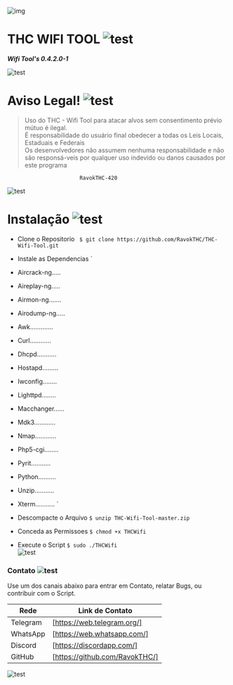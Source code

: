 ![img](https://u-static.haozhaopian.net/assets/share/uid_736f844cb459474d9aec089ca052e16as/01893d0a-6778-4a30-b903-5237e7228fcb.jpg)
# THC WIFI TOOL ![test](https://cdn0.iconfinder.com/data/icons/smoking-1/512/Smoking_marijuana_bong_pipe-48.png)

***Wifi Tool's 0.4.2.0-1***

![test](http://betsaidamap.com/images/separador.png)

# Aviso Legal! ![test](https://icon-icons.com/icons2/259/PNG/64/ic_warning_128_28766.png)
>Uso do THC - Wifi Tool
>para atacar alvos sem consentimento prévio mútuo é ilegal.			            
>É responsabilidade do usuário final obedecer a todas os Leis Locais, Estaduais e Federais								                                             
>Os desenvolvedores não assumem nenhuma responsabilidade e não são responsá-veis ​​por qualquer uso indevido ou danos causados ​​por este programa     
                                                                           
                           RavokTHC-420
                          
![test](http://betsaidamap.com/images/separador.png)

# Instalação ![test](https://icon-icons.com/icons2/54/PNG/64/installation_application_software_10808.png)
* Clone o Repositorio
` 
    $ git clone https://github.com/RavokTHC/THC-Wifi-Tool.git
`
* Instale as Dependencias
` 
    
* Aircrack-ng.....
* Aireplay-ng.....
* Airmon-ng.......
* Airodump-ng.....
* Awk.............
* Curl............
* Dhcpd...........
* Hostapd.........
* Iwconfig........
* Lighttpd........
* Macchanger......
* Mdk3............
* Nmap............
* Php5-cgi........
* Pyrit...........
* Python..........
* Unzip...........
* Xterm...........
`

* Descompacte o Arquivo
`
    $ unzip THC-Wifi-Tool-master.zip
 `  
* Conceda as Permissoes
`
    $ chmod +x THCWifi
 `   
* Execute o Script
`
    $ sudo ./THCWifi
 `  
![test](http://betsaidamap.com/images/separador.png)

### Contato ![test](https://icon-icons.com/icons2/510/PNG/64/ios7-contact_icon-icons.com_50286.png)

Use um dos canais abaixo para entrar em Contato, relatar Bugs, ou contribuir com o Script.

| Rede | Link de Contato |
| ------ | ------ |
| Telegram | [https://web.telegram.org/] |
| WhatsApp | [https://web.whatsapp.com/] |
| Discord | [https://discordapp.com/] |
| GitHub | [https://github.com/RavokTHC/] |

![test](http://betsaidamap.com/images/separador.png)
